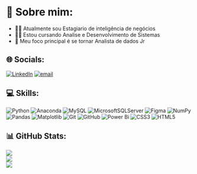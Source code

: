 # 💫 Sobre mim:
- 👨‍💻 Atualmente sou Estagiario de inteligência de negócios <br>
- 👨‍🎓 Estou cursando Analise e Desenvolvimento de Sistemas<br>
- 🔭 Meu foco principal é se tornar Analista de dados Jr<br>


## 🌐 Socials:
[![LinkedIn](https://img.shields.io/badge/LinkedIn-%230077B5.svg?logo=linkedin&logoColor=white)](https://linkedin.com/in/https://www.linkedin.com/in/ramonoliveira359/) [![email](https://img.shields.io/badge/Email-D14836?logo=gmail&logoColor=white)](mailto:ramon.oliveiraa359@gmail.com) 

## 💻 Skills:
![Python](https://img.shields.io/badge/python-3670A0?style=flat&logo=python&logoColor=ffdd54) ![Anaconda](https://img.shields.io/badge/Anaconda-%2344A833.svg?style=flat&logo=anaconda&logoColor=white) ![MySQL](https://img.shields.io/badge/mysql-4479A1.svg?style=flat&logo=mysql&logoColor=white) ![MicrosoftSQLServer](https://img.shields.io/badge/Microsoft%20SQL%20Server-CC2927?style=flat&logo=microsoft%20sql%20server&logoColor=white) ![Figma](https://img.shields.io/badge/figma-%23F24E1E.svg?style=flat&logo=figma&logoColor=white) ![NumPy](https://img.shields.io/badge/numpy-%23013243.svg?style=flat&logo=numpy&logoColor=white) ![Pandas](https://img.shields.io/badge/pandas-%23150458.svg?style=flat&logo=pandas&logoColor=white) ![Matplotlib](https://img.shields.io/badge/Matplotlib-%23ffffff.svg?style=flat&logo=Matplotlib&logoColor=black) ![Git](https://img.shields.io/badge/git-%23F05033.svg?style=flat&logo=git&logoColor=white) ![GitHub](https://img.shields.io/badge/github-%23121011.svg?style=flat&logo=github&logoColor=white) ![Power Bi](https://img.shields.io/badge/power_bi-F2C811?style=flat&logo=powerbi&logoColor=black) ![CSS3](https://img.shields.io/badge/css3-%231572B6.svg?style=flat&logo=css3&logoColor=white) ![HTML5](https://img.shields.io/badge/html5-%23E34F26.svg?style=flat&logo=html5&logoColor=white)

## 📊 GitHub Stats:
![](https://github-readme-stats.vercel.app/api?username=Rmonn25&theme=dark&hide_border=false&include_all_commits=false&count_private=false)<br/>
![](https://nirzak-streak-stats.vercel.app/?user=Rmonn25&theme=dark&hide_border=false)<br/>
![](https://github-readme-stats.vercel.app/api/top-langs/?username=Rmonn25&theme=dark&hide_border=false&include_all_commits=false&count_private=false&layout=compact)

